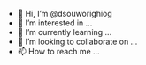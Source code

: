 - 👋 Hi, I’m @dsouworighiog
- 👀 I’m interested in ...
- 🌱 I’m currently learning ...
- 💞️ I’m looking to collaborate on ...
- 📫 How to reach me ...

<!---
dsouworighiog/dsouworighiog is a ✨ special ✨ repository because its `README.md` (this file) appears on your GitHub profile.
You can click the Preview link to take a look at your changes.
--->
